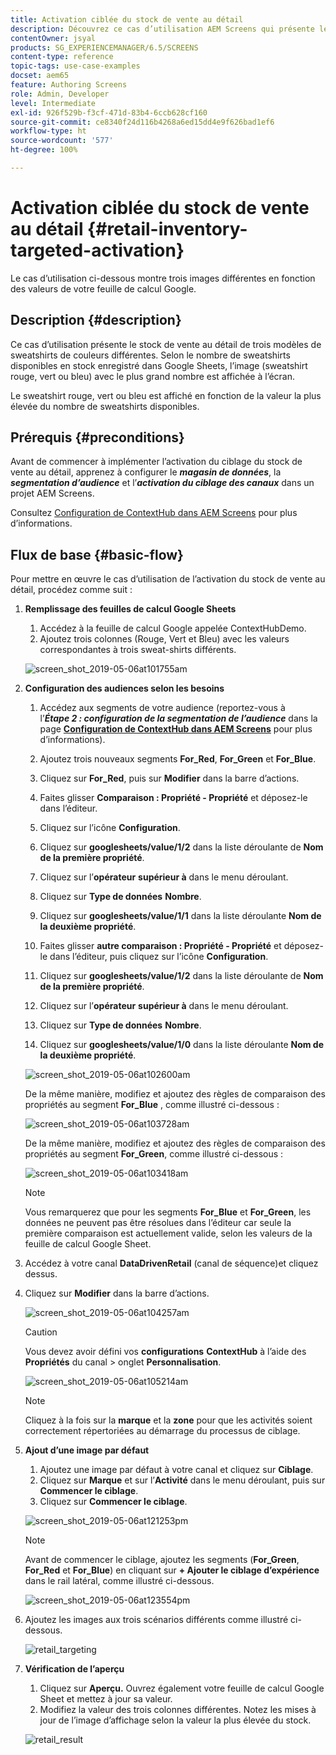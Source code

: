 ```yaml
---
title: Activation ciblée du stock de vente au détail
description: Découvrez ce cas d’utilisation AEM Screens qui présente le stock de vente au détail de trois sweatshirts de couleurs différentes.
contentOwner: jsyal
products: SG_EXPERIENCEMANAGER/6.5/SCREENS
content-type: reference
topic-tags: use-case-examples
docset: aem65
feature: Authoring Screens
role: Admin, Developer
level: Intermediate
exl-id: 926f529b-f3cf-471d-83b4-6ccb628cf160
source-git-commit: ce8340f24d116b4268a6ed15dd4e9f626bad1ef6
workflow-type: ht
source-wordcount: '577'
ht-degree: 100%

---
```


# Activation ciblée du stock de vente au détail {#retail-inventory-targeted-activation}

Le cas d’utilisation ci-dessous montre trois images différentes en fonction des valeurs de votre feuille de calcul Google.

## Description {#description}

Ce cas d’utilisation présente le stock de vente au détail de trois modèles de sweatshirts de couleurs différentes. Selon le nombre de sweatshirts disponibles en stock enregistré dans Google Sheets, l’image (sweatshirt rouge, vert ou bleu) avec le plus grand nombre est affichée à l’écran.

Le sweatshirt rouge, vert ou bleu est affiché en fonction de la valeur la plus élevée du nombre de sweatshirts disponibles.

## Prérequis {#preconditions}

Avant de commencer à implémenter l’activation du ciblage du stock de vente au détail, apprenez à configurer le ***magasin de données***, la ***segmentation d’audience*** et l’***activation du ciblage des canaux*** dans un projet AEM Screens.

Consultez [Configuration de ContextHub dans AEM Screens](configuring-context-hub.md) pour plus d’informations.

## Flux de base {#basic-flow}

Pour mettre en œuvre le cas d’utilisation de l’activation du stock de vente au détail, procédez comme suit :

1. **Remplissage des feuilles de calcul Google Sheets**

   1. Accédez à la feuille de calcul Google appelée ContextHubDemo.
   1. Ajoutez trois colonnes (Rouge, Vert et Bleu) avec les valeurs correspondantes à trois sweat-shirts différents.

   ![screen_shot_2019-05-06at101755am](assets/screen_shot_2019-05-06at101755am.png)

1. **Configuration des audiences selon les besoins**

   1. Accédez aux segments de votre audience (reportez-vous à l’***Étape 2 : configuration de la segmentation de l’audience*** dans la page **[Configuration de ContextHub dans AEM Screens](configuring-context-hub.md)** pour plus d’informations).

   1. Ajoutez trois nouveaux segments **For_Red**, **For_Green** et **For_Blue**.

   1. Cliquez sur **For_Red**, puis sur **Modifier** dans la barre d’actions.

   1. Faites glisser **Comparaison : Propriété - Propriété** et déposez-le dans l’éditeur.
   1. Cliquez sur l’icône **Configuration**.
   1. Cliquez sur **googlesheets/value/1/2** dans la liste déroulante de **Nom de la première propriété**.
   1. Cliquez sur l’**opérateur** **supérieur à** dans le menu déroulant.
   1. Cliquez sur **Type de données** **Nombre**.
   1. Cliquez sur **googlesheets/value/1/1** dans la liste déroulante **Nom de la deuxième propriété**.
   1. Faites glisser **autre comparaison : Propriété - Propriété** et déposez-le dans l’éditeur, puis cliquez sur l’icône **Configuration**.
   1. Cliquez sur **googlesheets/value/1/2** dans la liste déroulante de **Nom de la première propriété**.
   1. Cliquez sur l’**opérateur** **supérieur à** dans le menu déroulant.
   1. Cliquez sur **Type de données** **Nombre**.
   1. Cliquez sur **googlesheets/value/1/0** dans la liste déroulante **Nom de la deuxième propriété**.

   ![screen_shot_2019-05-06at102600am](assets/screen_shot_2019-05-06at102600am.png)

   De la même manière, modifiez et ajoutez des règles de comparaison des propriétés au segment **For_Blue** , comme illustré ci-dessous :

   ![screen_shot_2019-05-06at103728am](assets/screen_shot_2019-05-06at103728am.png)

   De la même manière, modifiez et ajoutez des règles de comparaison des propriétés au segment **For_Green**, comme illustré ci-dessous :

   ![screen_shot_2019-05-06at103418am](assets/screen_shot_2019-05-06at103418am.png)

   >[!NOTE]
   >
   >Vous remarquerez que pour les segments **For_Blue** et **For_Green**, les données ne peuvent pas être résolues dans l’éditeur car seule la première comparaison est actuellement valide, selon les valeurs de la feuille de calcul Google Sheet.

1. Accédez à votre canal **DataDrivenRetail** (canal de séquence)et cliquez dessus.
1. Cliquez sur **Modifier** dans la barre d’actions.

   ![screen_shot_2019-05-06at104257am](assets/screen_shot_2019-05-06at104257am.png)

   >[!CAUTION]
   >
   >Vous devez avoir défini vos **configurations** **ContextHub** à l’aide des **Propriétés** du canal > onglet **Personnalisation**.

   ![screen_shot_2019-05-06at105214am](assets/screen_shot_2019-05-06at105214am.png)

   >[!NOTE]
   >
   >Cliquez à la fois sur la **marque** et la **zone** pour que les activités soient correctement répertoriées au démarrage du processus de ciblage.

1. **Ajout d’une image par défaut**

   1. Ajoutez une image par défaut à votre canal et cliquez sur **Ciblage**.
   1. Cliquez sur **Marque** et sur l’**Activité** dans le menu déroulant, puis sur **Commencer le ciblage**.
   1. Cliquez sur **Commencer le ciblage**.

   ![screen_shot_2019-05-06at121253pm](assets/screen_shot_2019-05-06at121253pm.png)

   >[!NOTE]
   >
   >Avant de commencer le ciblage, ajoutez les segments (**For_Green**, **For_Red** et **For_Blue**) en cliquant sur **+ Ajouter le ciblage d’expérience** dans le rail latéral, comme illustré ci-dessous.

   ![screen_shot_2019-05-06at123554pm](assets/screen_shot_2019-05-06at123554pm.png)

1. Ajoutez les images aux trois scénarios différents comme illustré ci-dessous.

   ![retail_targeting](assets/retail_targeting.gif)

1. **Vérification de l’aperçu**

   1. Cliquez sur **Aperçu.** Ouvrez également votre feuille de calcul Google Sheet et mettez à jour sa valeur.
   1. Modifiez la valeur des trois colonnes différentes. Notez les mises à jour de l’image d’affichage selon la valeur la plus élevée du stock.

   ![retail_result](assets/retail_result.gif)
